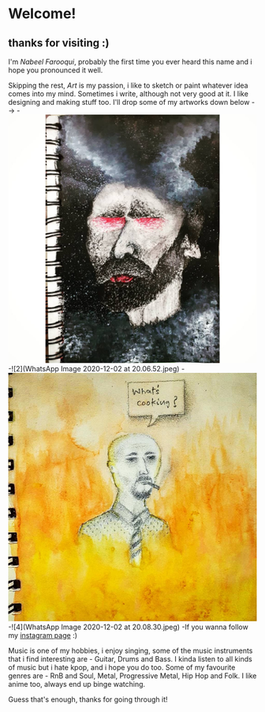 # Welcome!
                                                                                 
thanks for visiting :)                                                                                                             
-----------------------------------------------------------------------------------------------------------------------------------------------------------------------------------

I'm *Nabeel Farooqui*, probably the first time you ever heard this name and i hope you pronounced it well. 

Skipping the rest, _Art_ is my passion, i like to sketch or paint whatever idea comes into my mind. Sometimes i write, although not very good at it. I like designing and making stuff too. I'll drop some of my artworks down below -->
-![1](103986720_656221091626682_3653575861303190873_n.jpg)
-![2](WhatsApp Image 2020-12-02 at 20.06.52.jpeg)
-![3](93590070_256002488876607_6349157290146528570_n.jpg)
-![4](WhatsApp Image 2020-12-02 at 20.08.30.jpeg)
-If you wanna follow my [instagram page](https://www.instagram.com/thy_is_art/) :)  

Music is one of my hobbies, i enjoy singing, some of the music instruments that i find interesting are - Guitar, Drums and Bass. I kinda listen to all kinds of music but i hate kpop, and i hope you do too. Some of my favourite genres are - RnB and Soul, Metal, Progressive Metal, Hip Hop and Folk. I like anime too, always end up binge watching.

Guess that's enough, thanks for going through it!
